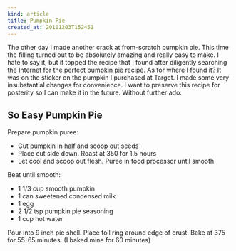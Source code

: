 ```yaml
---
kind: article
title: Pumpkin Pie
created_at: 20101203T152451
---
```

The other day I made another crack at from-scratch pumpkin pie. This time the filling turned out to be absolutely amazing and really easy to make.
I hate to say it, but it topped the recipe that I found after diligently searching the Internet for the perfect pumpkin pie recipe. As for 
where I found it? It was on the sticker on the pumpkin I purchased at Target. I made some very insubstantial changes for convenience. I want
to preserve this recipe for posterity so I can make it in the future. Without further ado:

So Easy Pumpkin Pie
-------------------

Prepare pumpkin puree:

* Cut pumpkin in half and scoop out seeds
* Place cut side down. Roast at 350 for 1.5 hours
* Let cool and scoop out flesh. Puree in food processor until smooth

Beat until smooth:

* 1 1/3 cup smooth pumpkin
* 1 can sweetened condensed milk
* 1 egg
* 2 1/2 tsp pumpkin pie seasoning
* 1 cup hot water

Pour into 9 inch pie shell. Place foil ring around edge of crust. Bake at 375 for 55-65 minutes. (I baked mine for 60 minutes)
